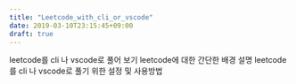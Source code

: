 ```yaml
---
title: "Leetcode_with_cli_or_vscode"
date: 2019-03-10T23:15:45+09:00
draft: true
---
```


leetcode를 cli 나 vscode로 풀어 보기
leetcode에 대한 간단한 배경 설명
leetcode를 cli 나 vscode로 풀기 위한 설정 및 사용방법








